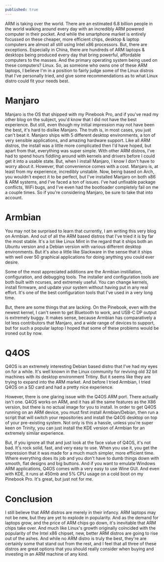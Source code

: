```yaml
---
published: true
---
```


ARM is taking over the world. There are an estimated 6.8 billion people in the world walking around every day with an incredibly ARM powered computer in their pocket. And while the smartphone market is entirely focussed on these cheaper, more efficient chips, desktop & laptop computers are almost all still using Intel x86 processors. But, there are exceptions. Especially in China, there are hundreds of ARM laptops & desktops being produced every day that bring powerful, affordable computers to the masses. And the primary operating system being used on these computers? Linux. So, as someone who owns one of these ARM laptops, I believe I'm in a position to fairly judge some of the Linux distros that I've personally tried, and give some recommendations as to what Linux distro could fit your needs best.

# Manjaro 

Manjaro is the OS that shipped with my Pinebook Pro, and if you've read my other blog on the subject, you'd know that I did not have the best experience. But still, even though my initial impression may not have been the best, it's hard to dislike Manjaro. The truth is, in most cases, you just can't beat it. Manjaro ships with 5 different desktop environments, a ton of very sensible applications, and amazing hardware support. Like all ARM distros, the install was a little more complicated then I'd have hoped, but apart from that, everything was super simple. With other ARM distros, I've had to spend hours fiddling around with kernels and drivers before I could get it into a usable state. But, when I install Manjaro, I know I don't have to worry about it. 
However, that convenience comes with a cost. Manjaro is, at least from my experience, incredibly unstable. Now, being based on Arch, you wouldn't expect it to be perfect, but I've installed Manjaro on both x86 & ARM systems, and I've faced a ton of issues. I've had unfixable package conflicts, WiFi bugs, and I've even had the bootloader completely fail on me a couple times. So if you're considering Manjaro, be sure to take that into account.  

# Armbian 

You may not be surprised to learn that currently, I am writing this very blog on Armbian. And out of all the ARM based distros that I've tried it is by far the most stable. It's a lot like Linux Mint in the regard that it ships both an Ubuntu version and a Debian version with various different desktop environments. But it's also a little like Slackware in the sense that it ships with well over 50 graphical applications for doing anything you could ever desire.  

Some of the most appreciated additions are the Armbian instillation, configuration, and debugging tools. The installer and configuration tools are both built with ncurses, and extremely useful. You can change kernels, install firmware, and update your system without having put in any real effort. It's one of the best configuration tools that I've used in a very long time. 

But, there are some things that are lacking. On the Pinebook, even with the newest kernel, I can't seem to get Bluetooth to work, and USB-C DP output is extremely buggy. It makes sense, because Armbian has comparatively a lot less contributors that Manjaro, and a wide range of devices to support, but for such a popular laptop I hoped that some of these problems would be ironed out by now.  

# Q4OS

Q4OS is an extremely interesting Debian based distro that I've had my eyes on for a while. It's well known in the Linux community for reviving old 32 bit machines with its desktop environment Tritiny. But it seems like they are trying to expand into the ARM market. And before I tried Armbian, I tried Q4OS on a SD card and had a pretty nice experience. 

However, there is one glaring issue with the Q4OS ARM port. There actually isn't one. Q4OS works on ARM, and it has all the same features as the X86 version, but there is no actual image for you to install. In order to get Q4OS running on an ARM device, you must first install Armbian/Debian, then run a script that will switch your repositories and install the Q4OS desktop on top of your pre-existing system. Not only is this a hassle, unless you're super keen on Trinity, you can just install the KDE version of Armbian for an extremely similar experience. 

But, if you ignore all that and just look at the face value of Q4OS, it's not bad. It's rock solid, fast, and very easy to use. When you use it, you get the impression that it was made for a much much simpler, more efficient time. Where everything does its job and you don't have to dumb things down with smooth, flat designs and big buttons. And if you want to emulate Windows ARM applications, Q4OS comes with a very easy to use Wine GUI. And even with KDE, it runs at 450mb and 5% CPU usage on a cold boot on my Pinebook Pro. It's great, but just not for me. 

# Conclusion 

I still believe that ARM distros are merely in their infancy. ARM laptops may not be new, but they are yet to explode in popularity. And as the demand for laptops grow, and the price of ARM chips go down, it's inevitable that ARM chips take over. And much like Linux's growth originally coincided with the popularity of the Intel x86 chipset, new, better ARM distros are going to rise out of the ashes. And while no ARM distro is truly the best, they're are certainly some that stand out from the rest, and I feel that all three of these distros are great options that you should really consider when buying and investing in an ARM machine of any kind.  
